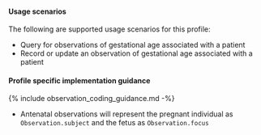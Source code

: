 #### Usage scenarios

The following are supported usage scenarios for this profile:

- Query for observations of gestational age associated with a patient
- Record or update an observation of gestational age associated with a patient


#### Profile specific implementation guidance
{% include observation_coding_guidance.md -%}
- Antenatal observations will represent the pregnant individual as `Observation.subject` and the fetus as `Observation.focus`



